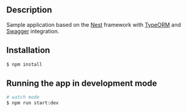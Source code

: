 ## Description

Sample application based on the [Nest](https://github.com/nestjs/nest) framework with [TypeORM](https://github.com/nestjs/typeorm) and [Swagger](https://github.com/nestjs/swagger) integration.   

## Installation

```bash
$ npm install
```

## Running the app in development mode

```bash
# watch mode
$ npm run start:dev
```
